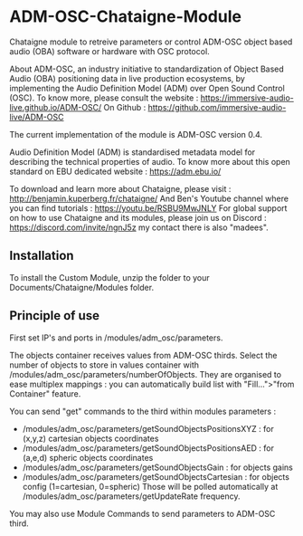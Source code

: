 # ADM-OSC-Chataigne-Module
Chataigne module to retreive parameters or control ADM-OSC object based audio (OBA) software or hardware with OSC protocol.  

About ADM-OSC, an industry initiative to standardization of Object Based Audio (OBA) positioning data in live production ecosystems, by implementing the Audio Definition Model (ADM) over Open Sound Control (OSC).
To know more, please consult the website :
https://immersive-audio-live.github.io/ADM-OSC/
On Github :
https://github.com/immersive-audio-live/ADM-OSC

The current implementation of the module is ADM-OSC version 0.4.

Audio Definition Model (ADM) is standardised metadata model for describing the technical properties of audio.
To know more about this open standard on EBU dedicated website :
https://adm.ebu.io/

To download and learn more about Chataigne, please visit : http://benjamin.kuperberg.fr/chataigne/
And Ben's Youtube channel where you can find tutorials : https://youtu.be/RSBU9MwJNLY
For global support on how to use Chataigne and its modules, please join us on Discord : 
https://discord.com/invite/ngnJ5z my contact there is also "madees".

## Installation
To install the Custom Module, unzip the folder to your Documents/Chataigne/Modules folder.

## Principle of use
First set IP's and ports in /modules/adm_osc/parameters.

The objects container receives values from ADM-OSC thirds.
Select the number of objects to store in values container with /modules/adm_osc/parameters/numberOfObjects.
They are organised to ease multiplex mappings : you can automatically build list with "Fill...">"from Container" feature.

You can send "get" commands to the third within modules parameters :
- /modules/adm_osc/parameters/getSoundObjectsPositionsXYZ : for (x,y,z) cartesian objects coordinates
- /modules/adm_osc/parameters/getSoundObjectsPositionsAED : for (a,e,d) spheric objects coordinates
- /modules/adm_osc/parameters/getSoundObjectsGain : for objects gains
- /modules/adm_osc/parameters/getSoundObjectsCartesian : for objects config (1=cartesian, 0=spheric)
Those will be polled automatically at /modules/adm_osc/parameters/getUpdateRate frequency.

You may also use Module Commands to send parameters to ADM-OSC third.
